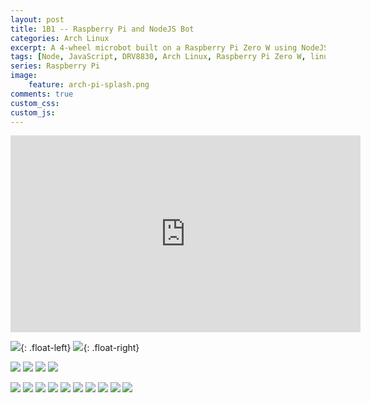 ```yaml
---
layout: post
title: 1B1 -- Raspberry Pi and NodeJS Bot
categories: Arch Linux
excerpt: A 4-wheel microbot built on a Raspberry Pi Zero W using NodeJS.
tags: [Node, JavaScript, DRV8830, Arch Linux, Raspberry Pi Zero W, linux, i2c]
series: Raspberry Pi
image: 
    feature: arch-pi-splash.png
comments: true
custom_css:
custom_js: 
---
```



<div class="flex-video">
<iframe width="560" height="315" src="https://www.youtube.com/embed/PmRkM8vABuI" frameborder="0" allowfullscreen></iframe>
</div>

![](https://ladvien.com/images/1b1_adding_power.jpg){: .float-left}
![](https://ladvien.com/images/1b1_board_latched_down.jpg){: .float-right}

![](https://ladvien.com/images/1b1_boards_latched_down2.jpg)
![](https://ladvien.com/images/1b1_frame.jpg)
![](https://ladvien.com/images/1b1_adding_power.jpg)
![](https://ladvien.com/images/1b1_holes_line_up.jpg)

![](https://ladvien.com/images/1b1_making_a_interface.jpg)
![](https://ladvien.com/images/1b1_no_strings.jpg)
![](https://ladvien.com/images/1b1_power_and_isolated.jpg)
![](https://ladvien.com/images/1b1_power.jpg)
![](https://ladvien.com/images/1b1_salvaged_load_share.jpg)
![](https://ladvien.com/images/1b1_screw_it_down.jpg)
![](https://ladvien.com/images/1b1_test_drv8830.jpg)
![](https://ladvien.com/images/1b1_thermal_paste.jpg)
![](https://ladvien.com/images/1b1_wiring_the_motors.jpg)
![](https://ladvien.com/images/1b1_wiring_motors_2.jpg)
